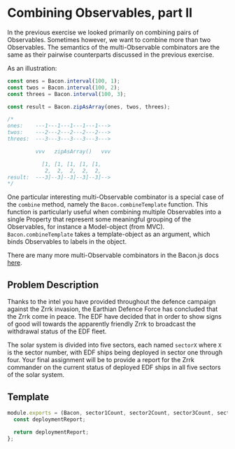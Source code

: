 # Combining Observables, part II

In the previous exercise we looked primarily on combining pairs of
Observables. Sometimes however, we want to combine more than two Observables.
The semantics of the multi-Observable combinators are the same as their
pairwise counterparts discussed in the previous exercise.

As an illustration:

```js
const ones = Bacon.interval(100, 1);
const twos = Bacon.interval(100, 2);
const threes = Bacon.interval(100, 3);

const result = Bacon.zipAsArray(ones, twos, threes);

/*
ones:    ---1---1---1---1---1--->
twos:    ---2---2---2---2---2--->
threes:  ---3---3---3---3---3--->

         vvv   zipAsArray()   vvv

           [1, [1, [1, [1, [1,
            2,  2,  2,  2,  2,
result:  ---3]--3]--3]--3]--3]-->
*/
```

One particular interesting multi-Observable combinator is a special case of
the `combine` method, namely the `Bacon.combineTemplate` function. This
function is particularly useful when combining multiple Observables into a
single Property that represent some meaningful grouping of the Observables,
for instance a Model-object (from MVC). `Bacon.combineTemplate` takes a
template-object as an argument, which binds Observables to labels in the
object.

There are many more multi-Observable combinators in the Bacon.js docs
[here](https://github.com/baconjs/bacon.js/#combining-multiple-streams-and-properties).

## Problem Description

Thanks to the intel you have provided throughout the defence campaign against
the Zrrk invasion, the Earthian Defence Force has concluded that the Zrrk come
in peace. The EDF have decided that in order to show signs of good will
towards the apparently friendly Zrrk to broadcast the withdrawal status of the
EDF fleet.

The solar system is divided into five sectors, each named `sectorX` where `X`
is the sector number, with EDF ships being deployed in sector one through four.
Your final assignment will be to provide a report for the Zrrk commander on the
current status of deployed EDF ships in all five sectors of the solar system.

## Template

```js
module.exports = (Bacon, sector1Count, sector2Count, sector3Count, sector4Count) => {
  const deploymentReport;

  return deploymentReport;
};
```
